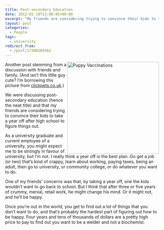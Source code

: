 ```yaml
---
title: Post-secondary Education
date: 2012-02-10T13:00:05+00:00
excerpt: "My friends are considering trying to convince their kids to take a year off after high school to figure things out."
layout: post
categories:
  - People
tags:
  - university
redirect_from:
  - /post/17380289562
---
```

[<img src="http://dl.dropbox.com/u/8133385/images/puppy-vaccinations.jpg" alt="Puppy Vaccinations" width="300" align="right" />](http://www.clickpets.co.uk/pet-health-guides/puppy-vaccinations/ "Puppy Vaccinations")Another post stemming from a discussion with friends and family. (And isn’t this little guy cute? I’m borrowing this picture from [clickpets.co.uk](http://www.clickpets.co.uk/ "clickpets.co.uk").)

We were discussing post-secondary education (hence the neat title) and that my friends are considering trying to convince their kids to take a year off after high school to figure things out.

As a university graduate and current employee of a university, you might expect me to be strongly in favour of university, but I’m not. I really think a year off is the best plan. Go get a job (or two) that’s kind of crappy, learn about working, paying taxes, being an adult, then go to university, or community college, or do whatever you want to do.

One of my friends’ concerns was that, by taking a year off, one the kids wouldn’t want to go back to school. But I think that after three or five years of crummy, menial, retail work, he might change his mind. Or it might not, and he’ll be happy.

Once you’re out in the world, you get to find out a lot of things that you don’t want to do, and that’s probably the hardest part of figuring out how to be happy. Four years and tens of thousands of dollars are a pretty high price to pay to find out you want to be a welder and not a biochemist.